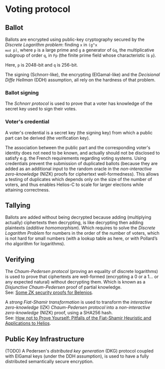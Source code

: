 # Voting protocol

## Ballot
Ballots are encrypted using public-key cryptography
secured by the <i>Discrete Logarithm problem</i>:
finding `x` in <code>(g^x `mod` p)</code>, where `p` is a large prime
and `g` a generator of `Gq`, the multiplicative subgroup of order `q`,
in `Fp` (the finite prime field whose characteristic is `p`).

Here, `p` is 2048-bit and `q` is 256-bit.

The signing (Schnorr-like), the encrypting (ElGamal-like)
and the <i>Decisional Diffe Hellman</i> (DDH) assumption,
all rely on the hardness of that problem.

### Ballot signing
The <i>Schnorr protocol</i> is used to prove that a voter has knowledge
of the secret key used to sign their votes.

### Voter's credential
A voter's credential is a secret key (the signing key)
from which a public part can be derived (the verification key).

The association between the public part and the corresponding voter's identity
does not need to be known, and actually should not be disclosed to satisfy
e.g. the French requirements regarding voting systems.
Using credentials prevent the submission of duplicated ballots
(because they are added as an additional input to the random oracle
in the <i>non-interactive zero-knowledge</i> (NIZK) proofs for ciphertext well-formedness).
This allows a testing of duplicates which depends only on the size of the number of voters,
and thus enables Helios-C to scale for larger elections while attaining correctness.

## Tallying
Ballots are added without being decrypted
because adding (multiplying actually) ciphertexts then decrypting,
is like decrypting then adding plaintexts (<i>additive homomorphism</i>).
Which requires to solve the <i>Discrete Logarithm Problem</i>
for numbers in the order of the number of voters,
which is not hard for small numbers (with a lookup table as here,
or with Pollard’s rho algorithm for logarithms).

## Verifying
The <i>Chaum-Pedersen protocol</i> (proving an equality of discrete logarithms)
is used to prove that ciphertexts are well-formed
(encrypting a 0 or a 1… or any expected natural) without decrypting them.
Which is known as a <i>Disjunctive Chaum-Pedersen</i> proof of partial knowledge.  
See: [Some ZK security proofs for Belenios](https://hal.inria.fr/hal-01576379).

A <i>strong Fiat-Shamir transformation</i> is used
to transform the <i>interactive zero-knowledge</i> (IZK) <i>Chaum-Pedersen protocol</i>
into a <i>non-interactive zero-knowledge</i> (NIZK) proof, using a SHA256 hash.  
See: [How not to Prove Yourself: Pitfalls of the Fiat-Shamir Heuristic and Applications to Helios](https://eprint.iacr.org/2016/771.pdf).

## Public Key Infrastructure
(TODO) A Pedersen's <i>distributed key generation</i> (DKG) protocol
coupled with ElGamal keys (under the DDH assumption),
is used to have a fully distributed semantically secure encryption.
